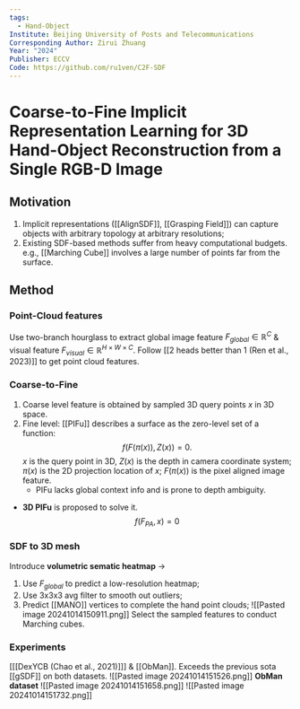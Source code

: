 ```yaml
---
tags:
  - Hand-Object
Institute: Beijing University of Posts and Telecommunications
Corresponding Author: Zirui Zhuang
Year: "2024"
Publisher: ECCV
Code: https://github.com/ru1ven/C2F-SDF
---
```

# Coarse-to-Fine Implicit Representation Learning  for 3D Hand-Object Reconstruction from a Single  RGB-D Image
## Motivation
1. Implicit representations ([[AlignSDF]], [[Grasping Field]]) can capture objects with arbitrary topology at arbitrary resolutions;
2. Existing SDF-based methods suffer from heavy computational budgets. e.g., [[Marching Cube]] involves a large number of points far from the surface.
## Method
### Point-Cloud features
Use two-branch hourglass to extract global image feature $F_{global}\in\mathbb{R}^C$ & visual feature $F_{visual}\in\mathbb{R}^{H\times W\times C}$. Follow [[2 heads better than 1 (Ren et al., 2023)]] to get point cloud features.

### Coarse-to-Fine
1. Coarse level feature is obtained by sampled 3D query points $x$ in 3D space.
2. Fine level:
	[[PIFu]] describes a surface as the zero-level set of a function:
	$$ f(F(\pi(x)), Z(x)) = 0.$$
	$x$ is the query point in 3D, $Z(x)$ is the depth in camera coordinate system; $\pi(x)$ is the 2D projection location of $x$; $F(\pi(x))$ is the pixel aligned image feature.
	* PIFu lacks global context info and is prone to depth ambiguity.
* **3D PIFu** is proposed to solve it.
	$$f(F_{PA}, x) = 0$$
### SDF to 3D mesh
Introduce **volumetric sematic heatmap** -> 
1. Use $F_{global}$ to predict a low-resolution heatmap;
2. Use 3x3x3 avg filter to smooth out outliers;
3. Predict [[MANO]] vertices to complete the hand point clouds;
![[Pasted image 20241014150911.png]]
Select the sampled features to conduct Marching cubes.

### Experiments
[[[DexYCB (Chao et al., 2021)]]] & [[ObMan]].
Exceeds the previous sota [[gSDF]] on both datasets.
![[Pasted image 20241014151526.png]]
**ObMan dataset**
![[Pasted image 20241014151658.png]]
![[Pasted image 20241014151732.png]]